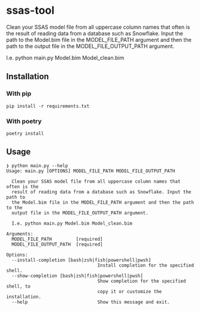 # ssas-tool
Clean your SSAS model file from all uppercase column names that often is the
  result of reading data from a database such as Snowflake. Input the path to
  the Model.bim file in the MODEL_FILE_PATH argument and then the path to the
  output file in the MODEL_FILE_OUTPUT_PATH argument.

  I.e. python main.py Model.bim Model_clean.bim


## Installation

### With pip
    pip install -r requirements.txt

### With poetry
    poetry install

## Usage
```
❯ python main.py --help
Usage: main.py [OPTIONS] MODEL_FILE_PATH MODEL_FILE_OUTPUT_PATH

  Clean your SSAS model file from all uppercase column names that often is the
  result of reading data from a database such as Snowflake. Input the path to
  the Model.bim file in the MODEL_FILE_PATH argument and then the path to the
  output file in the MODEL_FILE_OUTPUT_PATH argument.

  I.e. python main.py Model.bim Model_clean.bim

Arguments:
  MODEL_FILE_PATH         [required]
  MODEL_FILE_OUTPUT_PATH  [required]

Options:
  --install-completion [bash|zsh|fish|powershell|pwsh]
                                  Install completion for the specified shell.
  --show-completion [bash|zsh|fish|powershell|pwsh]
                                  Show completion for the specified shell, to
                                  copy it or customize the installation.
  --help                          Show this message and exit.

```